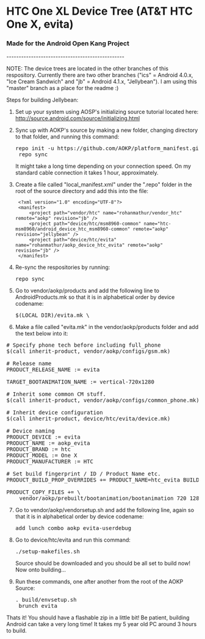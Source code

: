 <h1>HTC One XL Device Tree (AT&T HTC One X, evita)</h1>
<h3>Made for the Android Open Kang Project</h3>
------------------------------------------------

NOTE: The device trees are located in the other branches of this respository. Currently there are two other branches ("ics" = Android 4.0.x, "Ice Cream Sandwich" and "jb" = Android 4.1.x, "Jellybean"). I am using this "master" branch as a place for the readme :)

Steps for building Jellybean:

1. Set up your system using AOSP's initializing source tutorial located here: http://source.android.com/source/initializing.html
2. Sync up with AOKP's source by making a new folder, changing directory to that folder, and running this command:

    <pre>repo init -u https://github.com/AOKP/platform_manifest.git -b jb
    repo sync</pre>

    It might take a long time depending on your connection speed. On my standard cable connection it takes 1 hour, approximately.

3. Create a file called "local_manifest.xml" under the ".repo" folder in the root of the source directory and add this into the file:

        <?xml version="1.0" encoding="UTF-8"?>
        <manifest>
            <project path="vendor/htc" name="rohanmathur/vendor_htc" remote="aokp" revision="jb" />
            <project path="device/htc/msm8960-common" name="htc-msm8960/android_device_htc_msm8960-common" remote="aokp" revision="jellybean" />
            <project path="device/htc/evita" name="rohanmathur/aokp_device_htc_evita" remote="aokp" revision="jb" />
        </manifest>

4. Re-sync the respositories by running:

    <pre>repo sync</pre>

5. Go to vendor/aokp/products and add the following line to AndroidProducts.mk so that it is in alphabetical order by device codename:

    <pre>$(LOCAL_DIR)/evita.mk \</pre>

6. Make a file called "evita.mk" in the vendor/aokp/products folder and add the text below into it:

<pre># Specify phone tech before including full_phone
$(call inherit-product, vendor/aokp/configs/gsm.mk)

# Release name
PRODUCT_RELEASE_NAME := evita

TARGET_BOOTANIMATION_NAME := vertical-720x1280

# Inherit some common CM stuff.
$(call inherit-product, vendor/aokp/configs/common_phone.mk)

# Inherit device configuration
$(call inherit-product, device/htc/evita/device.mk)

# Device naming
PRODUCT_DEVICE := evita
PRODUCT_NAME := aokp_evita
PRODUCT_BRAND := htc
PRODUCT_MODEL := One X
PRODUCT_MANUFACTURER := HTC

# Set build fingerprint / ID / Product Name etc.
PRODUCT_BUILD_PROP_OVERRIDES += PRODUCT_NAME=htc_evita BUILD_FINGERPRINT=cingular_us/evita/evita:4.1.1/JRO03H/54373.1:user/test-keys PRIVATE_BUILD_DESC="1.85.502.1 CL54373 test-keys" BUILD_NUMBER=47741

PRODUCT_COPY_FILES += \
    vendor/aokp/prebuilt/bootanimation/bootanimation_720_1280.zip:system/media/bootanimation.zip </pre>

7. Go to vendor/aokp/vendorsetup.sh and add the following line, again so that it is in alphabetical order by device codename:

    <pre>add_lunch_combo aokp_evita-userdebug</pre>
    
8. Go to device/htc/evita and run this command:

    <pre>./setup-makefiles.sh</pre>
    
    Source should be downloaded and you should be all set to build now! Now onto building...
    
9. Run these commands, one after another from the root of the AOKP Source:

    <pre>. build/envsetup.sh
    brunch evita</pre>
    
Thats it! You should have a flashable zip in a little bit! Be patient, building Android can take a very long time! It takes my 5 year old PC around 3 hours to build.